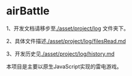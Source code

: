 # airBattle

1、开发文档请移步至[./asset/project/log](https://github.com/cicidoll/airBattle/blob/master/project/log/filesRead.md) 文件夹下。  

2、具体文件描述[./asset/project/log/filesRead.md](https://github.com/cicidoll/airBattle/blob/master/project/log/filesRead.md)  
  
3、开发历史见[./asset/project/log/history.md](https://github.com/cicidoll/airBattle/blob/master/project/log/history.md)
  
本项目是主要以原生JavaScript实现的雷电游戏。  